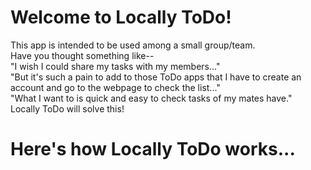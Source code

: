 # Welcome to Locally ToDo!
This app is intended to be used among a small group/team.  
Have you thought something like--  
"I wish I could share my tasks with my members..."  
"But it's such a pain to add to those ToDo apps that I have to create an account and go to the webpage to check the list..."  
"What I want to is quick and easy to check tasks of my mates have."  
Locally ToDo will solve this!  
# Here's how Locally ToDo works...
